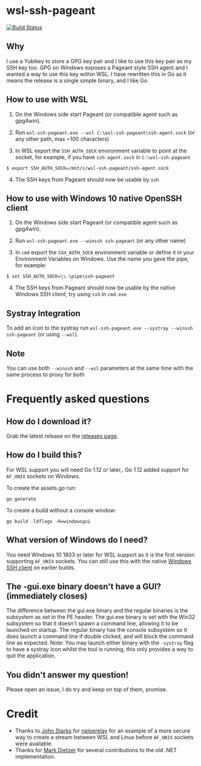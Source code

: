 # wsl-ssh-pageant

[![Build Status](https://benpye.visualstudio.com/benpye/_apis/build/status/benpye.wsl-ssh-pageant?branchName=golang)](https://benpye.visualstudio.com/benpye/_build/latest?definitionId=1&branchName=golang)

## Why
I use a Yubikey to store a GPG key pair and I like to use this key pair as my SSH key too. GPG on Windows exposes a Pageant style SSH agent and I wanted a way to use this key within WSL. I have rewritten this in Go as it means the release is a single simple binary, and I like Go.

## How to use with WSL

1. On the Windows side start Pageant (or compatible agent such as gpg4win).

2. Run `wsl-ssh-pageant.exe --wsl C:\wsl-ssh-pageant\ssh-agent.sock` (or any other path, max ~100 characters)

3. In WSL export the `SSH_AUTH_SOCK` environment variable to point at the socket, for example, if you have `ssh-agent.sock` in `C:\wsl-ssh-pageant`
```
$ export SSH_AUTH_SOCK=/mnt/c/wsl-ssh-pageant/ssh-agent.sock
```

4. The SSH keys from Pageant should now be usable by `ssh`

## How to use with Windows 10 native OpenSSH client

1. On the Windows side start Pageant (or compatible agent such as gpg4win).

2. Run `wsl-ssh-pageant.exe --winssh ssh-pageant` (or any other name)

3. In `cmd` export the `SSH_AUTH_SOCK` environment variable or define it in your Environment Variables on Windows. Use the name you gave the pipe, for example:

```
$ set SSH_AUTH_SOCK=\\.\pipe\ssh-pageant
```

4. The SSH keys from Pageant should now be usable by the native Windows SSH client, try using `ssh` in `cmd.exe`

## Systray Integration

To add an icon to the systray run `wsl-ssh-pageant.exe --systray --winssh ssh-pageant` (or using `--wsl`).

## Note

You can use both `--winssh` and `--wsl` parameters at the same time with the same process to proxy for both

# Frequently asked questions

## How do I download it?
Grab the latest release on the [releases page](https://github.com/benpye/wsl-ssh-pageant/releases).

## How do I build this?
For WSL support you will need Go 1.12 or later,. Go 1.12 added support for `AF_UNIX` sockets on Windows.

To create the assets.go run:
```
go generate
```

To create a build without a console window:
```
go build -ldflags -H=windowsgui
```

## What version of Windows do I need?
You need Windows 10 1803 or later for WSL support as it is the first version supporting `AF_UNIX` sockets. You can still use this with the native [Windows SSH client](https://github.com/PowerShell/Win32-OpenSSH/releases) on earlier builds.

## The -gui.exe binary doesn't have a GUI? (immediately closes)
The difference between the gui.exe binary and the regular binaries is the subsystem as set in the PE header. The gui.exe binary is set with the Win32 subsystem so that it doesn't spawn a command line, allowing it to be launched on startup. The regular binary has the console subsystem so it does launch a command line if double clicked, and will block the command line as expected. Note: You may launch either binary with the `-systray` flag to have a systray icon whilst the tool is running, this only provides a way to quit the application.

## You didn't answer my question!
Please open an issue, I do try and keep on top of them, promise.

# Credit

* Thanks to [John Starks](https://github.com/jstarks/) for [npiperelay](https://github.com/jstarks/npiperelay/) for an example of a more secure way to create a stream between WSL and Linux before `AF_UNIX` sockets were available.
* Thanks for [Mark Dietzer](https://github.com/Doridian) for several contributions to the old .NET implementation.
